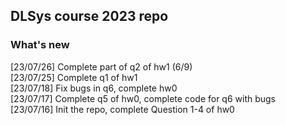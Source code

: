 ## DLSys course 2023 repo

### What's new

[23/07/26] Complete part of q2 of hw1 (6/9) <br>
[23/07/25] Complete q1 of hw1 <br>
[23/07/18] Fix bugs in q6, complete hw0 <br>
[23/07/17] Complete q5 of hw0, complete code for q6 with bugs <br>
[23/07/16] Init the repo, complete Question 1-4 of hw0

